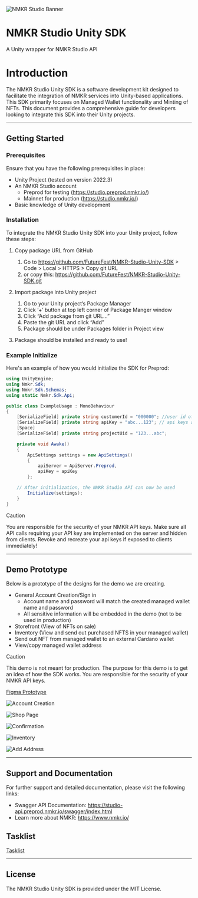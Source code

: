![NMKR Studio Banner](./Documentation~/Images/nmkr_banner.png)

# NMKR Studio Unity SDK
A Unity wrapper for NMKR Studio API


# **Introduction**

The NMKR Studio Unity SDK is a software development kit designed to facilitate the integration of NMKR services into Unity-based applications. This SDK primarily focuses on Managed Wallet functionality and Minting of NFTs. This document provides a comprehensive guide for developers looking to integrate this SDK into their Unity projects.

---

## **Getting Started**

### **Prerequisites**

Ensure that you have the following prerequisites in place:

- Unity Project (tested on version 2022.3)
- An NMKR Studio account
    - Preprod for testing (https://studio.preprod.nmkr.io/)
    - Mainnet for production (https://studio.nmkr.io/)
- Basic knowledge of Unity development

### **Installation**

To integrate the NMKR Studio Unity SDK into your Unity project, follow these steps:

1. Copy package URL from GitHub
    1. Go to https://github.com/FutureFest/NMKR-Studio-Unity-SDK > Code > Local > HTTPS > Copy git URL
    2. or copy this: https://github.com/FutureFest/NMKR-Studio-Unity-SDK.git
    
2. Import package into Unity project
    1. Go to your Unity project’s Package Manager
    2. Click ‘+’ button at top left corner of Package Manger window
    3. Click “Add package from git URL…” 
    4. Paste the git URL and click “Add”
    5. Package should be under Packages folder in Project view
3. Package should be installed and ready to use!


### Example Initialize

Here's an example of how you would initialize the SDK for Preprod:

```csharp
using UnityEngine;
using Nmkr.Sdk;
using Nmkr.Sdk.Schemas;
using static Nmkr.Sdk.Api;

public class ExampleUsage : MonoBehaviour
{
    [SerializeField] private string customerId = "000000"; //user id of NMKR Studio account
    [SerializeField] private string apiKey = "abc...123"; // api keys are created from NMKR Studio website
    [Space]
    [SerializeField] private string projectUid = "123...abc";

    private void Awake()
    {
        ApiSettings settings = new ApiSettings()
        {
            apiServer = ApiServer.Preprod,
            apiKey = apiKey
        };

	// After initialization, the NMKR Studio API can now be used
        Initialize(settings);
    }
}
```
> [!CAUTION]
> You are responsible for the security of your NMKR API keys. Make sure all API calls requiring your API key are implemented on the server and hidden from clients. Revoke and recreate your api keys if exposed to clients immediately!

---

## Demo Prototype

Below is a prototype of the designs for the demo we are creating.

- General Account Creation/Sign in
    - Account name and password will match the created managed wallet name and password
    - All sensitive information will be embedded in the demo (not to be used in production)
- Storefront (View of NFTs on sale)
- Inventory (View and send out purchased NFTS in your managed wallet)
- Send out NFT from managed wallet to an external Cardano wallet
- View/copy managed wallet address


> [!CAUTION]
> This demo is not meant for production. The purpose for this demo is to get an idea of how the SDK works. You are responsible for the security of your NMKR API keys.

[Figma Prototype](https://www.figma.com/proto/MB5uCN0xMbdrFOxqOWSJeo/NMKR-SDK?type=design&node-id=0-1&viewport=-1505%2C104%2C0.23&t=f950ik95b4DplFAy-0&scaling=min-zoom&starting-point-node-id=19%3A7738&show-proto-sidebar=1)


![Account Creation](./Documentation~/Images/Account-Creation.png)

![Shop Page](./Documentation~/Images/Shop-Page.png)

![Confirmation](./Documentation~/Images/Confirmation.png)

![Inventory](./Documentation~/Images/Inventory.png)

![Add Address](./Documentation~/Images/Add-Address.png)




---



## **Support and Documentation**

For further support and detailed documentation, please visit the following links:

- Swagger API Documentation: https://studio-api.preprod.nmkr.io/swagger/index.html
- Learn more about NMKR: https://www.nmkr.io/

## Tasklist

[Tasklist](./TASKLIST.md)

---

## **License**

The NMKR Studio Unity SDK is provided under the MIT License.